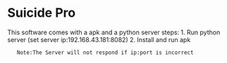 # Suicide Pro
This software comes with a apk and a python server
steps: 1. Run python server (set server ip:192.168.43.181:8082)
       2. Install and run apk 
       
       Note:The Server will not respond if ip:port is incorrect

